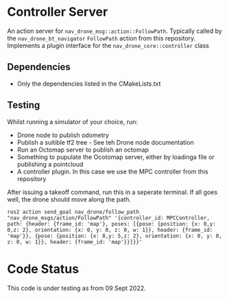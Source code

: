 # Controller Server
An action server for `nav_drone_msg::action::FollowPath`.  Typically called by the `nav_drone_bt_navigator` `FollowPath` action from this repository.  Implements a plugin interface for the `nav_drone_core::controller` class

## Dependencies
  - Only the dependencies listed in the CMakeLists.txt

## Testing
Whilst running a simulator of your choice, run:
  - Drone node to publish odometry
  - Publish a suitible tf2 tree - See teh Drone node documentation
  - Run an Octomap server to publish an octomap
  - Something to pupulate the Ocotomap server, either by loadinga file or publishing a pointcloud
  - A controller plugin.  In this case we use the MPC controller from this repository

After issuing a takeoff command, run this in a seperate terminal.  If all goes well, the drone should move along the path.
```
ros2 action send_goal nav_drone/follow_path "nav_drone_msgs/action/FollowPath" '{controller_id: MPCController, path: {header: {frame_id: 'map'}, poses: [{pose: {position: {x: 0,y: 0,z: 2}, orientation: {x: 0, y: 0, z: 0, w: 1}}, header: {frame_id: 'map'}}, {pose: {position: {x: 8,y: 5,z: 2}, orientation: {x: 0, y: 0, z: 0, w: 1}}, header: {frame_id: 'map'}}]}}'
```
# Code Status
This code is under testing as from 09 Sept 2022.
